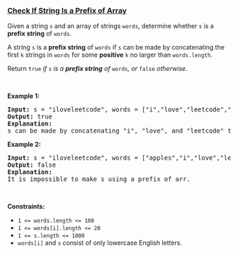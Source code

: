 ### [Check If String Is a Prefix of Array](https://leetcode.com/problems/check-if-string-is-a-prefix-of-array)

<p>Given a string <code>s</code> and an array of strings <code>words</code>, determine whether <code>s</code> is a <strong>prefix string</strong> of <code>words</code>.</p>

<p>A string <code>s</code> is a <strong>prefix string</strong> of <code>words</code> if <code>s</code> can be made by concatenating the first <code>k</code> strings in <code>words</code> for some <strong>positive</strong> <code>k</code> no larger than <code>words.length</code>.</p>

<p>Return <code>true</code><em> if </em><code>s</code><em> is a <strong>prefix string</strong> of </em><code>words</code><em>, or </em><code>false</code><em> otherwise</em>.</p>

<p>&nbsp;</p>
<p><strong>Example 1:</strong></p>

<pre>
<strong>Input:</strong> s = &quot;iloveleetcode&quot;, words = [&quot;i&quot;,&quot;love&quot;,&quot;leetcode&quot;,&quot;apples&quot;]
<strong>Output:</strong> true
<strong>Explanation:</strong>
s can be made by concatenating &quot;i&quot;, &quot;love&quot;, and &quot;leetcode&quot; together.
</pre>

<p><strong>Example 2:</strong></p>

<pre>
<strong>Input:</strong> s = &quot;iloveleetcode&quot;, words = [&quot;apples&quot;,&quot;i&quot;,&quot;love&quot;,&quot;leetcode&quot;]
<strong>Output:</strong> false
<strong>Explanation:</strong>
It is impossible to make s using a prefix of arr.</pre>

<p>&nbsp;</p>
<p><strong>Constraints:</strong></p>

<ul>
	<li><code>1 &lt;= words.length &lt;= 100</code></li>
	<li><code>1 &lt;= words[i].length &lt;= 20</code></li>
	<li><code>1 &lt;= s.length &lt;= 1000</code></li>
	<li><code>words[i]</code> and <code>s</code> consist of only lowercase English letters.</li>
</ul>

